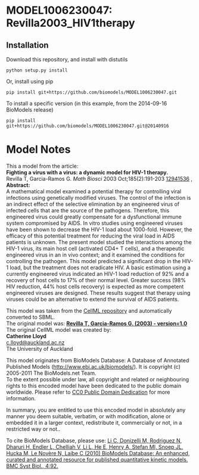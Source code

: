# MODEL1006230047: Revilla2003_HIV1therapy

## Installation

Download this repository, and install with distutils

`python setup.py install`

Or, install using pip

`pip install git+https://github.com/biomodels/MODEL1006230047.git`

To install a specific version (in this example, from the 2014-09-16 BioModels release)

`pip install git+https://github.com/biomodels/MODEL1006230047.git@20140916`


# Model Notes


This a model from the article:  
**Fighting a virus with a virus: a dynamic model for HIV-1 therapy.**   
Revilla T, Garcia-Ramos G. _Math Biosci_ 2003 Oct;185(2):191-203
[12941536](http://www.ncbi.nlm.nih.gov/pubmed/12941536) ,  
**Abstract:**   
A mathematical model examined a potential therapy for controlling viral
infections using genetically modified viruses. The control of the infection is
an indirect effect of the selective elimination by an engineered virus of
infected cells that are the source of the pathogens. Therefore, this
engineered virus could greatly compensate for a dysfunctional immune system
compromised by AIDS. In vitro studies using engineered viruses have been shown
to decrease the HIV-1 load about 1000-fold. However, the efficacy of this
potential treatment for reducing the viral load in AIDS patients is unknown.
The present model studied the interactions among the HIV-1 virus, its main
host cell (activated CD4+ T cells), and a therapeutic engineered virus in an
in vivo context; and it examined the conditions for controlling the pathogen.
This model predicted a significant drop in the HIV-1 load, but the treatment
does not eradicate HIV. A basic estimation using a currently engineered virus
indicated an HIV-1 load reduction of 92% and a recovery of host cells to 17%
of their normal level. Greater success (98% HIV reduction, 44% host cells
recovery) is expected as more competent engineered viruses are designed. These
results suggest that therapy using viruses could be an alternative to extend
the survival of AIDS patients.

This model was taken from the [CellML
repository](http://www.cellml.org/models) and automatically converted to SBML.  
The original model was: [ **Revilla T, Garcia-Ramos G. (2003) - version=1.0**
](http://models.cellml.org/exposure/b4e4b1aa771e20da41f05df763013186)  
The original CellML model was created by:  
**Catherine Lloyd**   
c.lloyd@auckland.ac.nz  
The University of Auckland  

This model originates from BioModels Database: A Database of Annotated
Published Models (http://www.ebi.ac.uk/biomodels/). It is copyright (c)
2005-2011 The BioModels.net Team.  
To the extent possible under law, all copyright and related or neighbouring
rights to this encoded model have been dedicated to the public domain
worldwide. Please refer to [CC0 Public Domain
Dedication](http://creativecommons.org/publicdomain/zero/1.0/) for more
information.

In summary, you are entitled to use this encoded model in absolutely any
manner you deem suitable, verbatim, or with modification, alone or embedded it
in a larger context, redistribute it, commercially or not, in a restricted way
or not..  
  
To cite BioModels Database, please use: [Li C, Donizelli M, Rodriguez N,
Dharuri H, Endler L, Chelliah V, Li L, He E, Henry A, Stefan MI, Snoep JL,
Hucka M, Le Novère N, Laibe C (2010) BioModels Database: An enhanced, curated
and annotated resource for published quantitative kinetic models. BMC Syst
Biol., 4:92.](http://www.ncbi.nlm.nih.gov/pubmed/20587024)


